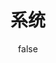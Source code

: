 ---
title: 系统 # 侧边栏显示的项目名称
index: false # 本文件不添加到侧边栏
author: false
article: false
next: false # 显示下一个文章
pageInfo: false
breadcrumb: false # 是否开启路径导航
editLink: false # 启用编辑页面
footer: false # 显示页脚
comment: false # 启用评论
lastUpdated: false # 最后更新时间
contributors: false # 显示贡献者
---